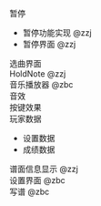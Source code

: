 暂停
- 暂停功能实现 @zzj
- 暂停界面 @zzj

选曲界面\
HoldNote @zzj\
音乐播放器 @zbc\
音效\
按键效果\
玩家数据
- 设置数据
- 成绩数据

谱面信息显示 @zzj\
设置界面 @zbc\
写谱 @zbc
